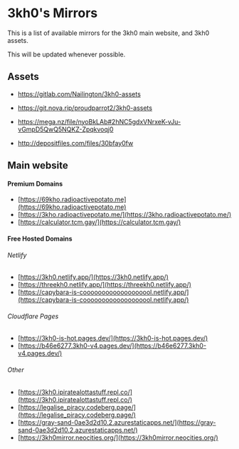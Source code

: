 # 3kh0's Mirrors
This is a list of available mirrors for the 3kh0 main website, and 3kh0 assets.

This will be updated whenever possible.

## Assets
* https://gitlab.com/Nailington/3kh0-assets

* https://git.nova.rip/proudparrot2/3kh0-assets

* https://mega.nz/file/nyoBkLAb#2hNC5gdxVNrxeK-vJu-vGmpD5QwQ5NQKZ-Zpqkvoqj0

* http://depositfiles.com/files/30bfay0fw

## Main website

#### Premium Domains
* [https://69kho.radioactivepotato.me](https://69kho.radioactivepotato.me)
* [https://3kho.radioactivepotato.me/](https://3kho.radioactivepotato.me/)
* [https://calculator.tcm.gay/](https://calculator.tcm.gay/)

#### Free Hosted Domains
###### Netlify
* [https://3kh0.netlify.app/](https://3kh0.netlify.app/)
* [https://threekh0.netlify.app/](https://threekh0.netlify.app/)
* [https://capybara-is-cooooooooooooooooool.netlify.app/](https://capybara-is-cooooooooooooooooool.netlify.app/)

###### Cloudflare Pages
* [https://3kh0-is-hot.pages.dev/](https://3kh0-is-hot.pages.dev/)
* [https://b46e6277.3kh0-v4.pages.dev/](https://b46e6277.3kh0-v4.pages.dev/)

###### Other
* [https://3kh0.ipiratealottastuff.repl.co/](https://3kh0.ipiratealottastuff.repl.co/)
* [https://legalise_piracy.codeberg.page/](https://legalise_piracy.codeberg.page/)
* [https://gray-sand-0ae3d2d10.2.azurestaticapps.net/](https://gray-sand-0ae3d2d10.2.azurestaticapps.net/)
* [https://3kh0mirror.neocities.org/](https://3kh0mirror.neocities.org/)
